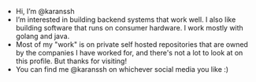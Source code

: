 - Hi, I’m @karanssh
- I’m interested in building backend systems that work well. I also like building software that runs on consumer hardware. I work mostly with golang and java.
- Most of my "work" is on private self hosted repositories that are owned by the companies I have worked for, and there's not a lot to look at on this profile. But thanks for visiting!
- You can find me @karanssh on whichever social media you like :)

<!---
karanssh/karanssh is a ✨ special ✨ repository because its `README.md` (this file) appears on your GitHub profile.
You can click the Preview link to take a look at your changes.
--->
